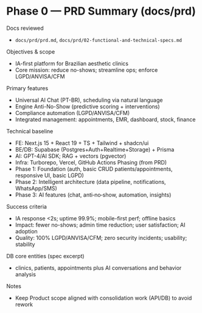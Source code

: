 # Phase 0 — PRD Summary (docs/prd)

Docs reviewed
- `docs/prd/prd.md`, `docs/prd/02-functional-and-technical-specs.md`

Objectives & scope
- IA-first platform for Brazilian aesthetic clinics
- Core mission: reduce no-shows; streamline ops; enforce LGPD/ANVISA/CFM

Primary features
- Universal AI Chat (PT-BR), scheduling via natural language
- Engine Anti-No-Show (predictive scoring + interventions)
- Compliance automation (LGPD/ANVISA/CFM)
- Integrated management: appointments, EMR, dashboard, stock, finance

Technical baseline
- FE: Next.js 15 + React 19 + TS + Tailwind + shadcn/ui
- BE/DB: Supabase (Postgres+Auth+Realtime+Storage) + Prisma
- AI: GPT-4/AI SDK; RAG + vectors (pgvector)
- Infra: Turborepo, Vercel, GitHub Actions
Phasing (from PRD)
- Phase 1: Foundation (auth, basic CRUD patients/appointments, responsive UI, basic LGPD)
- Phase 2: Intelligent architecture (data pipeline, notifications, WhatsApp/SMS)
- Phase 3: AI features (chat, anti‑no‑show, automation, insights)

Success criteria
- IA response <2s; uptime 99.9%; mobile-first perf; offline basics
- Impact: fewer no-shows; admin time reduction; user satisfaction; AI adoption
- Quality: 100% LGPD/ANVISA/CFM; zero security incidents; usability; stability

DB core entities (spec excerpt)
- clinics, patients, appointments plus AI conversations and behavior analysis

Notes
- Keep Product scope aligned with consolidation work (API/DB) to avoid rework
